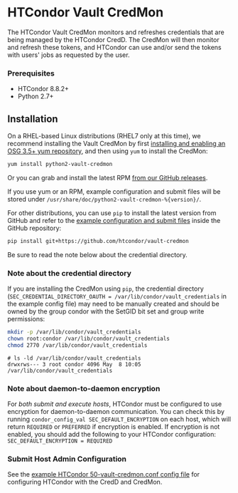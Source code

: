 # HTCondor Vault CredMon

The HTCondor Vault CredMon monitors and refreshes credentials
that are being managed by the HTCondor CredD. 
The CredMon will then monitor
and refresh these tokens, and HTCondor can use and/or send the
tokens with users' jobs as requested by the user.

### Prerequisites

* HTCondor 8.8.2+
* Python 2.7+

## Installation

On a RHEL-based Linux distributions (RHEL7 only at this time), we
recommend installing the Vault CredMon by first
[installing and enabling an OSG 3.5+ yum repository](https://opensciencegrid.org/docs/common/yum/),
and then using `yum` to install the CredMon:
```sh
yum install python2-vault-credmon
```
Or you can grab and install the latest RPM
[from our GitHub releases](../../releases).

If you use yum or an RPM, example configuration and submit files will
be stored under
`/usr/share/doc/python2-vault-credmon-%{version}/`.

For other distributions, you can use `pip` to install the latest
version from GitHub and refer to the
[example configuration and submit files](examples) inside the GitHub
repository:
```sh
pip install git+https://github.com/htcondor/vault-credmon
```
Be sure to read the note below about the credential directory.

### Note about the credential directory

If you are installing the CredMon using `pip`, the credential directory
(`SEC_CREDENTIAL_DIRECTORY_OAUTH = /var/lib/condor/vault_credentials`
in the example config file) may need to be manually created and should
be owned by the group condor with the SetGID bit set and group write
permissions:
```sh
mkdir -p /var/lib/condor/vault_credentials
chown root:condor /var/lib/condor/vault_credentials
chmod 2770 /var/lib/condor/vault_credentials
```
```
# ls -ld /var/lib/condor/vault_credentials
drwxrws--- 3 root condor 4096 May  8 10:05 /var/lib/condor/vault_credentials
```

### Note about daemon-to-daemon encryption

For *both submit and execute hosts*, HTCondor must be configured to
use encryption for daemon-to-daemon communication. You can check this
by running `condor_config_val SEC_DEFAULT_ENCRYPTION` on each host,
which will return `REQUIRED` or `PREFERRED` if encryption is enabled.
If encryption is not enabled, you should add the following to your HTCondor
configuration:
    ```
    SEC_DEFAULT_ENCRYPTION = REQUIRED
    ```

### Submit Host Admin Configuration

See the
[example HTCondor 50-vault-credmon.conf config file](examples/config/condor/50-vault-credmon.conf)
for configuring HTCondor with the CredD and CredMon.

